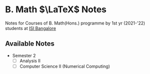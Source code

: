 # B. Math $\LaTeX$ Notes

Notes for Courses of B. Math(Hons.) programme by 1st yr (2021-'22) students at [ISI Bangalore](https://www.isibang.ac.in)

## Available Notes

- Semester 2
  - [ ] Analysis II
  - [ ] Computer Science II (Numerical Computing)
  <!-- - [ ] Statistics I (Intro to Stat with R) -->
